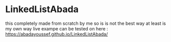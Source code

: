 # LinkedListAbada
this completely made from scratch by me so is is not the best way at least is my own way
live exampe can be tested on here :  https://abadayoussef.github.io/LinkedListAbada/
